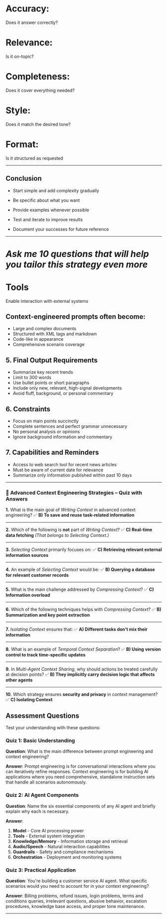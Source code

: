 # **Accuracy:** 
Does it answer correctly?
# **Relevance:** 
Is it on-topic?
# **Completeness:** 
Does it cover everything needed?
# **Style:** 
Does it match the desired tone?
# **Format:** 
Is it structured as requested

---

## Conclusion

* Start simple and add complexity gradually

* Be specific about what you want

* Provide examples whenever possible

* Test and iterate to improve results

* Document your successes for future reference
---
# *Ask me 10 questions that will help you tailor this strategy even more*

# **Tools** 
Enable interaction with external systems


## Context-engineered prompts often become:

* Large and complex documents
* Structured with XML tags and markdown
* Code-like in appearance
* Comprehensive scenario coverage

## 5. Final Output Requirements
* Summarize key recent trends
* Limit to 300 words
* Use bullet points or short paragraphs
* Include only new, relevant, high-signal developments
* Avoid fluff, background, or personal commentary
## 6. Constraints
* Focus on main points succinctly
* Complete sentences and perfect grammar unnecessary
* No personal analysis or opinions
* Ignore background information and commentary
## 7. Capabilities and Reminders
* Access to web search tool for recent news articles
* Must be aware of current date for relevance
* Summarize only information published within past 10 days



---

### 🧠 **Advanced Context Engineering Strategies – Quiz with Answers**

**1.** What is the main goal of *Writing Context* in advanced context engineering?
✅ **B) To save and reuse task-related information**

---

**2.** Which of the following is **not** part of *Writing Context*?
✅ **C) Real-time data fetching**
*(That belongs to Selecting Context.)*

---

**3.** *Selecting Context* primarily focuses on:
✅ **C) Retrieving relevant external information sources**

---

**4.** An example of *Selecting Context* would be:
✅ **B) Querying a database for relevant customer records**

---

**5.** What is the main challenge addressed by *Compressing Context*?
✅ **C) Information overload**

---

**6.** Which of the following techniques helps with *Compressing Context*?
✅ **B) Summarization and key point extraction**

---

**7.** *Isolating Context* ensures that:
✅ **A) Different tasks don’t mix their information**

---

**8.** What is an example of *Temporal Context Separation*?
✅ **B) Using version control to track time-specific updates**

---

**9.** In *Multi-Agent Context Sharing*, why should actions be treated carefully at decision points?
✅ **B) They implicitly carry decision logic that affects other agents**

---

**10.** Which strategy ensures **security and privacy** in context management?
✅ **C) Isolating Context**


## Assessment Questions

Test your understanding with these questions:

### Quiz 1: Basic Understanding
**Question**: What is the main difference between prompt engineering and context engineering?

**Answer**: Prompt engineering is for conversational interactions where you can iteratively refine responses. Context engineering is for building AI applications where you need comprehensive, standalone instruction sets that handle all scenarios autonomously.

### Quiz 2: AI Agent Components
**Question**: Name the six essential components of any AI agent and briefly explain why each is necessary.

**Answer**: 
1. **Model** - Core AI processing power
2. **Tools** - External system integration
3. **Knowledge/Memory** - Information storage and retrieval
4. **Audio/Speech** - Natural interaction capabilities
5. **Guardrails** - Safety and compliance mechanisms
6. **Orchestration** - Deployment and monitoring systems

### Quiz 3: Practical Application
**Question**: You're building a customer service AI agent. What specific scenarios would you need to account for in your context engineering?

**Answer**: Billing problems, refund issues, login problems, terms and conditions queries, irrelevant questions, abusive behavior, escalation procedures, knowledge base access, and proper tone maintenance.

---